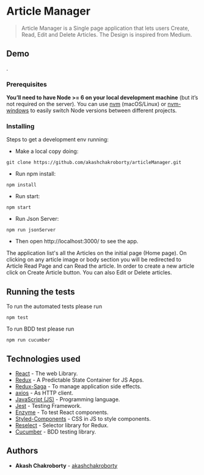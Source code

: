 # Article Manager

> Article Manager is a Single page application that lets users Create, Read, Edit and Delete Articles. The Design is inspired from Medium.

## Demo

.

### Prerequisites

**You’ll need to have Node >= 6 on your local development machine** (but it’s not required on the server). You can use [nvm](https://github.com/creationix/nvm#installation) (macOS/Linux) or [nvm-windows](https://github.com/coreybutler/nvm-windows#node-version-manager-nvm-for-windows) to easily switch Node versions between different projects.

### Installing

Steps to get a development env running:

- Make a local copy doing:

```
git clone https://github.com/akashchakroborty/articleManager.git
```

- Run npm install:

```
npm install
```

- Run start:

```
npm start
```

- Run Json Server:

```
npm run jsonServer
```

- Then open http://localhost:3000/ to see the app.

The application list's all the Articles on the initial page (Home page). On clicking on any article image or body section you will be redirected to Article Read Page and can Read the article. In order to create a new article click on Create Article button. You can also Edit or Delete articles.

## Running the tests

To run the automated tests please run

```
npm test
```

To run BDD test please run
```
npm run cucumber
```

## Technologies used

- [React](https://github.com/facebook/create-react-app) - The web Library.
- [Redux](https://redux.js.org/) - A Predictable State Container for JS Apps.
- [Redux-Saga](https://github.com/redux-saga/redux-saga) - To manage application side effects.
- [axios](https://github.com/axios/axios) - As HTTP client.
- [JavaScript (JS)](https://developer.mozilla.org/en-US/docs/Web/JavaScript) - Programming language.
- [Jest](https://jestjs.io/en/) - Testing Framework.
- [Enzyme](https://github.com/airbnb/enzyme) - To test React components.
- [Styled-Components](https://github.com/styled-components/styled-components) - CSS in JS to style components.
- [Reselect](https://github.com/reduxjs/reselect) - Selector library for Redux.
- [Cucumber](https://github.com/cucumber/cucumber-js) - BDD testing library.

## Authors

- **Akash Chakroborty** - [akashchakroborty](https://github.com/akashchakroborty)
